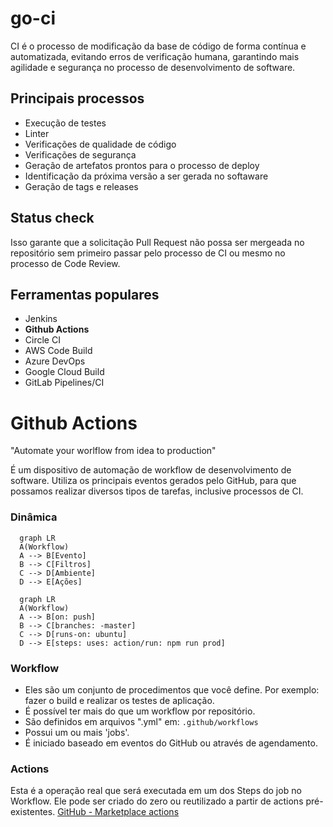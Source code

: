# go-ci

CI é o processo de modificação da base de código de forma contínua e automatizada, evitando erros de verificação humana, garantindo mais agilidade e segurança no processo de desenvolvimento de software.

## Principais processos

- Execução de testes
- Linter
- Verificações de qualidade de código
- Verificações de segurança
- Geração de artefatos prontos para o processo de deploy
- Identificação da próxima versão a ser gerada no softaware
- Geração de tags e releases

## Status check

Isso garante que a solicitação Pull Request não possa ser mergeada no repositório sem primeiro passar pelo processo de CI ou mesmo no processo de Code Review.

## Ferramentas populares

- Jenkins
- **Github Actions**
- Circle CI
- AWS Code Build
- Azure DevOps
- Google Cloud Build
- GitLab Pipelines/CI

# Github Actions

"Automate your worlflow from idea to production"

É um dispositivo de automação de workflow de desenvolvimento de software. Utiliza os principais eventos gerados pelo GitHub, para que possamos realizar diversos tipos de tarefas, inclusive processos de CI.

### Dinâmica

```mermaid
  graph LR
  A(Workflow)
  A --> B[Evento]
  B --> C[Filtros]
  C --> D[Ambiente]
  D --> E[Ações]
```

```mermaid
  graph LR
  A(Workflow)
  A --> B[on: push]
  B --> C[branches: -master]
  C --> D[runs-on: ubuntu]
  D --> E[steps: uses: action/run: npm run prod]
```

### Workflow

- Eles são um conjunto de procedimentos que você define. Por exemplo: fazer o build e realizar os testes de aplicação.
- É possível ter mais do que um workflow por repositório.
- São definidos em arquivos ".yml" em: `.github/workflows`
- Possui um ou mais 'jobs'.
- É iniciado baseado em eventos do GitHub ou através de agendamento.

### Actions

Esta é a operação real que será executada em um dos Steps do job no Workflow. Ele pode ser criado do zero ou reutilizado a partir de actions pré-existentes.
[GitHub - Marketplace actions](https://github.com/marketplace?type=actions)
